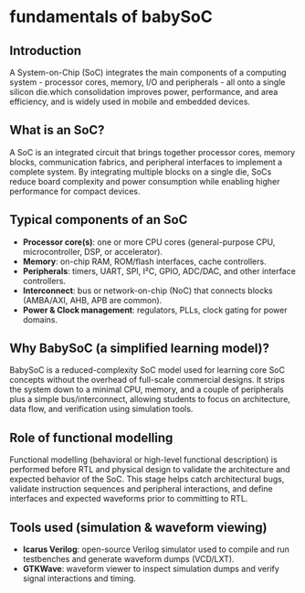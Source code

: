 # fundamentals of babySoC

## Introduction

A System-on-Chip (SoC) integrates the main components of a computing system - processor cores, memory, I/O and peripherals - all onto a single silicon die.which consolidation improves power, performance, and area efficiency, and is widely used in mobile and embedded devices.

## What is an SoC?

A SoC is an integrated circuit that brings together processor cores, memory blocks, communication fabrics, and peripheral interfaces to implement a complete system. By integrating multiple blocks on a single die, SoCs reduce board complexity and power consumption while enabling higher performance for compact devices.

## Typical components of an SoC

* **Processor core(s)**: one or more CPU cores (general-purpose CPU, microcontroller, DSP, or accelerator).
* **Memory**: on-chip RAM, ROM/flash interfaces, cache controllers.
* **Peripherals**: timers, UART, SPI, I²C, GPIO, ADC/DAC, and other interface controllers.
* **Interconnect**: bus or network-on-chip (NoC) that connects blocks (AMBA/AXI, AHB, APB are common).
* **Power & Clock management**: regulators, PLLs, clock gating for power domains.

## Why BabySoC (a simplified learning model)?

BabySoC is a reduced-complexity SoC model used for learning core SoC concepts without the overhead of full-scale commercial designs. It strips the system down to a minimal CPU, memory, and a couple of peripherals plus a simple bus/interconnect, allowing students to focus on architecture, data flow, and verification using simulation tools.

## Role of functional modelling

Functional modelling (behavioral or high-level functional description) is performed before RTL and physical design to validate the architecture and expected behavior of the SoC. This stage helps catch architectural bugs, validate instruction sequences and peripheral interactions, and define interfaces and expected waveforms prior to committing to RTL.

## Tools used (simulation & waveform viewing)

* **Icarus Verilog**: open-source Verilog simulator used to compile and run testbenches and generate waveform dumps (VCD/LXT).
* **GTKWave**: waveform viewer to inspect simulation dumps and verify signal interactions and timing.


